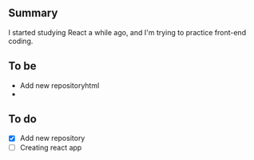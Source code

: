## Summary
I started studying React a while ago, and I'm trying to practice front-end coding.

## To be
+ Add new repositoryhtml
+ 

## To do

- [x] Add new repository
- [ ] Creating react app
